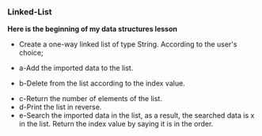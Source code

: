 ### Linked-List
**Here is the beginning of my data structures lesson**
- Create a one-way linked list of type String. According to the user's choice;
+ a-Add the imported data to the list.
* b-Delete from the list according to the index value.
+ c-Return the number of elements of the list.
+ d-Print the list in reverse.
+ e-Search the imported data in the list, as a result, the searched data is x in the list. Return the index value by saying it is in the order.

